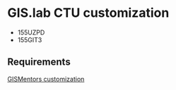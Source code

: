 # GIS.lab CTU customization

* 155UZPD
* 155GIT3

## Requirements

[GISMentors customization](https://github.com/GISMentors/gislab-customization)
